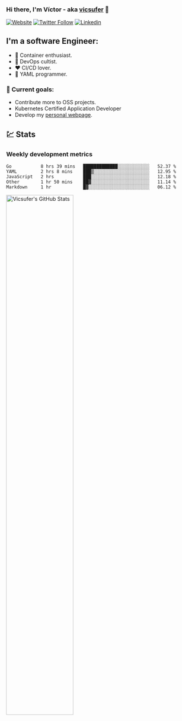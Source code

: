 ### Hi there, I'm Víctor - aka [vicsufer][website] 👋

[![Website](https://img.shields.io/website?label=vicsufer.dev&style=for-the-badge&url=https%3A%2F%2Fvicsufer.dev)](https://vicsufer.dev)
[![Twitter Follow](https://img.shields.io/twitter/follow/vicsufer?color=1DA1F2&logo=twitter&style=for-the-badge)](https://twitter.com/intent/follow?original_referer=https%3A%2F%2Fgithub.com%2Fvicsufer&screen_name=vicsufer)
[![Linkedin](https://img.shields.io/badge/linkedin-%230077B5.svg?&style=for-the-badge&logo=linkedin&logoColor=white)](https://linkedin.com/in/vicsufer)

  
## I'm a software Engineer:
- :whale: Container enthusiast.
- :memo: DevOps cultist.
- :heart: CI/CD lover.
- :clown_face: YAML programmer.

### :dart: Current goals:
- Contribute more to OSS projects.
- Kubernetes Certified Application Developer
- Develop my [personal webpage][website].

## :chart: Stats
### Weekly development metrics 
<!--START_SECTION:waka-->
```text
Go           8 hrs 39 mins   █████████████░░░░░░░░░░░░   52.37 % 
YAML         2 hrs 8 mins    ███▒░░░░░░░░░░░░░░░░░░░░░   12.95 % 
JavaScript   2 hrs           ███░░░░░░░░░░░░░░░░░░░░░░   12.18 % 
Other        1 hr 50 mins    ██▓░░░░░░░░░░░░░░░░░░░░░░   11.14 % 
Markdown     1 hr            █▓░░░░░░░░░░░░░░░░░░░░░░░   06.12 % 
```
<!--END_SECTION:waka-->

<img width="60%" align="left" alt="Vicsufer's GitHub Stats" src="https://github-readme-stats.codestackr.vercel.app/api?username=vicsufer&show_icons=true&hide_border=true" />




[website]: https://vicsufer.dev
[twitter]: https://twitter.com/vicsufer
[linkedin]: https://linkedin.com/in/vicsufer
